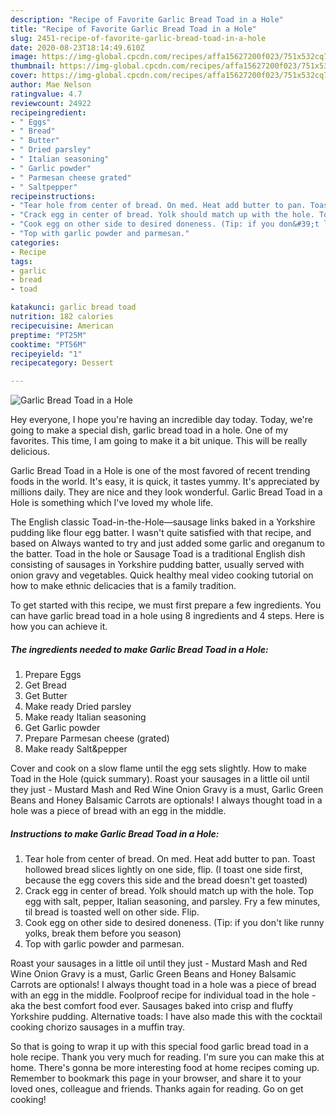 ```yaml
---
description: "Recipe of Favorite Garlic Bread Toad in a Hole"
title: "Recipe of Favorite Garlic Bread Toad in a Hole"
slug: 2451-recipe-of-favorite-garlic-bread-toad-in-a-hole
date: 2020-08-23T18:14:49.610Z
image: https://img-global.cpcdn.com/recipes/affa15627200f023/751x532cq70/garlic-bread-toad-in-a-hole-recipe-main-photo.jpg
thumbnail: https://img-global.cpcdn.com/recipes/affa15627200f023/751x532cq70/garlic-bread-toad-in-a-hole-recipe-main-photo.jpg
cover: https://img-global.cpcdn.com/recipes/affa15627200f023/751x532cq70/garlic-bread-toad-in-a-hole-recipe-main-photo.jpg
author: Mae Nelson
ratingvalue: 4.7
reviewcount: 24922
recipeingredient:
- " Eggs"
- " Bread"
- " Butter"
- " Dried parsley"
- " Italian seasoning"
- " Garlic powder"
- " Parmesan cheese grated"
- " Saltpepper"
recipeinstructions:
- "Tear hole from center of bread. On med. Heat add butter to pan. Toast hollowed bread slices lightly on one side, flip. (I toast one side first, because the egg covers this side and the bread doesn&#39;t get toasted)"
- "Crack egg in center of bread. Yolk should match up with the hole. Top egg with salt, pepper, Italian seasoning, and parsley. Fry a few minutes, til bread is toasted well on other side. Flip."
- "Cook egg on other side to desired doneness. (Tip: if you don&#39;t like runny yolks, break them before you season)"
- "Top with garlic powder and parmesan."
categories:
- Recipe
tags:
- garlic
- bread
- toad

katakunci: garlic bread toad 
nutrition: 182 calories
recipecuisine: American
preptime: "PT25M"
cooktime: "PT56M"
recipeyield: "1"
recipecategory: Dessert

---
```



![Garlic Bread Toad in a Hole](https://img-global.cpcdn.com/recipes/affa15627200f023/751x532cq70/garlic-bread-toad-in-a-hole-recipe-main-photo.jpg)

Hey everyone, I hope you're having an incredible day today. Today, we're going to make a special dish, garlic bread toad in a hole. One of my favorites. This time, I am going to make it a bit unique. This will be really delicious.

Garlic Bread Toad in a Hole is one of the most favored of recent trending foods in the world. It's easy, it is quick, it tastes yummy. It's appreciated by millions daily. They are nice and they look wonderful. Garlic Bread Toad in a Hole is something which I've loved my whole life.

The English classic Toad-in-the-Hole—sausage links baked in a Yorkshire pudding like flour egg batter. I wasn&#39;t quite satisfied with that recipe, and based on Always wanted to try and just added some garlic and oreganum to the batter. Toad in the hole or Sausage Toad is a traditional English dish consisting of sausages in Yorkshire pudding batter, usually served with onion gravy and vegetables. Quick healthy meal video cooking tutorial on how to make ethnic delicacies that is a family tradition.


To get started with this recipe, we must first prepare a few ingredients. You can have garlic bread toad in a hole using 8 ingredients and 4 steps. Here is how you can achieve it.

<!--inarticleads1-->

##### The ingredients needed to make Garlic Bread Toad in a Hole:

1. Prepare  Eggs
1. Get  Bread
1. Get  Butter
1. Make ready  Dried parsley
1. Make ready  Italian seasoning
1. Get  Garlic powder
1. Prepare  Parmesan cheese (grated)
1. Make ready  Salt&amp;pepper


Cover and cook on a slow flame until the egg sets slightly. How to make Toad in the Hole (quick summary). Roast your sausages in a little oil until they just - Mustard Mash and Red Wine Onion Gravy is a must, Garlic Green Beans and Honey Balsamic Carrots are optionals! I always thought toad in a hole was a piece of bread with an egg in the middle. 

<!--inarticleads2-->

##### Instructions to make Garlic Bread Toad in a Hole:

1. Tear hole from center of bread. On med. Heat add butter to pan. Toast hollowed bread slices lightly on one side, flip. (I toast one side first, because the egg covers this side and the bread doesn&#39;t get toasted)
1. Crack egg in center of bread. Yolk should match up with the hole. Top egg with salt, pepper, Italian seasoning, and parsley. Fry a few minutes, til bread is toasted well on other side. Flip.
1. Cook egg on other side to desired doneness. (Tip: if you don&#39;t like runny yolks, break them before you season)
1. Top with garlic powder and parmesan.


Roast your sausages in a little oil until they just - Mustard Mash and Red Wine Onion Gravy is a must, Garlic Green Beans and Honey Balsamic Carrots are optionals! I always thought toad in a hole was a piece of bread with an egg in the middle. Foolproof recipe for individual toad in the hole - aka the best comfort food ever. Sausages baked into crisp and fluffy Yorkshire pudding. Alternative toads: I have also made this with the cocktail cooking chorizo sausages in a muffin tray. 

So that is going to wrap it up with this special food garlic bread toad in a hole recipe. Thank you very much for reading. I'm sure you can make this at home. There's gonna be more interesting food at home recipes coming up. Remember to bookmark this page in your browser, and share it to your loved ones, colleague and friends. Thanks again for reading. Go on get cooking!
